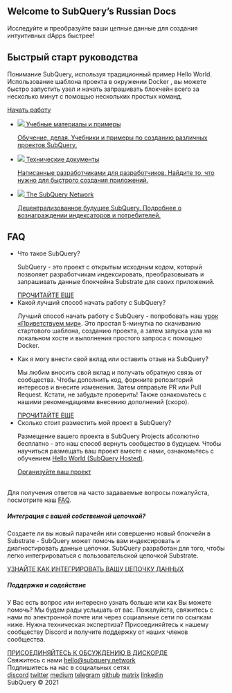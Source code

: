 <link rel="stylesheet" href="/assets/style/welcome.css" as="style" />
<div class="top2Sections">
  <section class="welcomeWords">
    <div class="main">
      <div>
        <h2 class="welcomeTitle">Welcome to SubQuery’s Russian <span>Docs</span></h2>
        <p>Исследуйте и преобразуйте ваши цепные данные для создания интуитивных dApps быстрее!</p>
      </div>
    </div>
  </section>
  <section class="startSection main">
    <div>
      <h2 class="title">Быстрый старт <span>руководства</span></h2>
      <p>Понимание SubQuery, используя традиционный пример Hello World. Использование шаблона проекта в окружении Docker , вы можете быстро запустить узел и начать запрашивать блокчейн всего за несколько минут с помощью нескольких простых команд.
      </p>
      <a href="https://doc.subquery.network/quickstart/helloworld-localhost.html" class="button"><span>Начать работу</span></a>
    </div>
  </section>
</div>
<div class="main">
  <div>
    <ul class="list">
      <li>
        <a href="https://doc.subquery.network/tutorials_examples/introduction.html">
          <div>
            <img src="/assets/img/tutorialsIcon.svg" />
            <span>Учебные материалы и примеры</span>
            <p>Обучение, делая. Учебники и примеры по созданию различных проектов SubQuery.</p>
          </div>
        </a>
      </li>
      <li>
        <a href="https://doc.subquery.network/create/introduction.html">
          <div>
            <img src="/assets/img/docsIcon.svg" />
            <span>Технические документы</span>
            <p>Написанные разработчиками для разработчиков. Найдите то, что нужно для быстрого создания приложений.</p>
          </div>
        </a>
      </li>
      <li>
        <a href="https://static.subquery.network/whitepaper.pdf" target="_blank">
          <div>
            <img src="/assets/img/networkIcon.svg" />
            <span>The SubQuery Network</span>
            <p>Децентрализованное будущее SubQuery. Подробнее о вознаграждении индексаторов и потребителей.</p>
          </div>
        </a>
      </li>
    </ul>
  </div>
</div>
<section class="faqSection main">
  <div>
    <h2 class="title">FAQ</h2>
    <ul class="faqList">
      <li>
        <div class="title">Что такое SubQuery?</div>
        <div class="content">
          <p>SubQuery - это проект с открытым исходным кодом, который позволяет разработчикам индексировать, преобразовывать и запрашивать данные блокчейна Substrate для своих приложений.</p>
          <a class="more" href="https://doc.subquery.network/faqs/faqs.html#what-is-subquery">ПРОЧИТАЙТЕ ЕЩЕ</a>
        </div>
      </li>
      <li>
        <div class="title">Какой лучший способ начать работу с SubQuery?</div>
        <div class="content">
          <p>Лучший способ начать работу с SubQuery - попробовать наш <a href="https://doc.subquery.network/quickstart/helloworld-localhost.html">урок «Приветствуем мир»</a>. Это простая 5-минутка по скачиванию стартового шаблона, созданию проекта, а затем запуска узла на локальном хосте и выполнения простого запроса с помощью Docker. </p>
        </div>
      </li>
      <li>
        <div class="title">Как я могу внести свой вклад или оставить отзыв на SubQuery?</div>
        <div class="content">
          <p>Мы любим вносить свой вклад и получать обратную связь от сообщества. Чтобы дополнить код, форкните репозиторий интересов и внесите изменения. Затем отправьте PR или Pull Request. Кстати, не забудьте проверить! Также ознакомьтесь с нашими рекомендациями внесению дополнений (скоро). </p>
          <a class="more" href="https://doc.subquery.network/faqs/faqs.html#what-is-the-best-way-to-get-started-with-subquery">ПРОЧИТАЙТЕ ЕЩЕ</a>
        </div>
      </li>
      <li>
        <div class="title">Сколько стоит разместить мой проект в SubQuery?</div>
        <div class="content">
          <p>Размещение вашего проекта в SubQuery Projects абсолютно бесплатно - это наш способ вернуть сообщество в будущем. Чтобы научиться размещать ваш проект вместе с нами, ознакомьтесь с обучением <a href="https://doc.subquery.network/quickstart/helloworld-hosted.html">Hello World (SubQuery Hosted)</a>.</p>
          <a class="more" href="https://doc.subquery.network/publish/publish.html">Организуйте ваш проект</a>
        </div>
      </li>
    </ul><br>
    Для получения ответов на часто задаваемые вопросы пожалуйста, посмотрите наш <a href="https://doc.subquery.network/faqs/faqs.html">FAQ</a>.    
  </div>
</section>
<section class="main">
  <div>
    <div class="lastIntroduce lastIntroduce_1">
        <h5>Интеграция с вашей собственной цепочкой?</h5>
        <p>Создаете ли вы новый парачейн или совершенно новый блокчейн в Substrate - SubQuery может помочь вам индексировать и диагностировать данные цепочки. SubQuery разработан для того, чтобы легко интегрироваться с пользовательской цепочкой Substrate.</p>
        <a class="more" href="https://doc.subquery.network/create/mapping.html#custom-substrate-chains">УЗНАЙТЕ КАК ИНТЕГРИРОВАТЬ ВАШУ ЦЕПОЧКУ ДАННЫХ</a>
    </div>
    <div class="lastIntroduce lastIntroduce_2">
        <h5>Поддержка и содействие</h5>
        <p>У Вас есть вопрос или интересно узнать больше или как Вы можете помочь? Мы будем рады услышать от вас. Пожалуйста, свяжитесь с нами по электронной почте или через социальные сети по ссылкам ниже. Нужна техническая экспертиза? Присоединяйтесь к нашему сообществу Discord и получите поддержку от наших членов сообщества. </p>
        <a class="more" href="=https://discord.com/invite/78zg8aBSMG">ПРИСОЕДИНЯЙТЕСЬ К ОБСУЖДЕНИЮ В ДИСКОРДЕ</a>
    </div>
    </div>
</section>
<section class="main connectSection">
  <div class="email">
    <span>Свяжитесь с нами</span>
    <a href="mailto:hello@subquery.network">hello@subquery.network</a>
  </div>
  <div>
    <div>Подпишитесь на нас в социальных сетях</div>
    <div class="connectWay">
      <a href="https://discord.com/invite/78zg8aBSMG" target="_blank" class="connectDiscord">discord</a>
      <a href="https://twitter.com/subquerynetwork" target="_blank" class="connectTwitter">twitter</a>
      <a href="https://medium.com/@subquery" target="_blank" class="connectMedium">medium</a>
      <a href="https://t.me/subquerynetwork" target="_blank" class="connectTelegram">telegram</a>
      <a href="https://github.com/OnFinality-io/subql" target="_blank" class="connectGithub">github</a>
      <a href="https://matrix.to/#/#subquery:matrix.org" target="_blank" class="connectMatrix">matrix</a>
      <a href="https://www.linkedin.com/company/subquery" target="_blank" class="connectLinkedin">linkedin</a>
    </div>
  </div>
</section>
</div> </div>
<div class="footer">
  <div class="main"><div>SubQuery © 2021</div></div>
</div>
<script charset="utf-8" src="/assets/js/welcome.js"></script>
